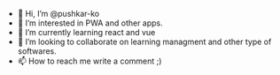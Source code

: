 - 👋 Hi, I’m @pushkar-ko
- 👀 I’m interested in PWA and other apps.
- 🌱 I’m currently learning react and vue
- 💞️ I’m looking to collaborate on learning managment and other type of softwares.
- 📫 How to reach me write a comment ;)

<!---
pushkar-ko/pushkar-ko is a ✨ special ✨ repository because its `README.md` (this file) appears on your GitHub profile.
You can click the Preview link to take a look at your changes.
--->
